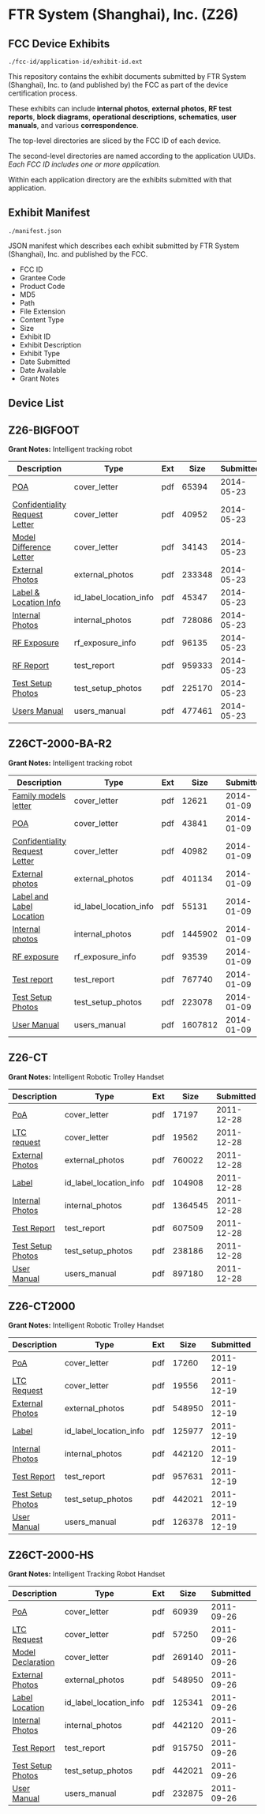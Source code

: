 # FTR System (Shanghai), Inc. (Z26)
## FCC Device Exhibits

```
./fcc-id/application-id/exhibit-id.ext
```

This repository contains the exhibit documents submitted by FTR System (Shanghai), Inc. to (and published by) the FCC as part of the device certification process.

These exhibits can include **internal photos**, **external photos**, **RF test reports**, **block diagrams**, **operational descriptions**, **schematics**, **user manuals**, and various **correspondence**.

The top-level directories are sliced by the FCC ID of each device.

The second-level directories are named according to the application UUIDs. *Each FCC ID includes one or more application.*

Within each application directory are the exhibits submitted with that application. 

## Exhibit Manifest

```
./manifest.json
```

JSON manifest which describes each exhibit submitted by FTR System (Shanghai), Inc. and published by the FCC.

- FCC ID
- Grantee Code
- Product Code
- MD5
- Path
- File Extension
- Content Type
- Size
- Exhibit ID
- Exhibit Description
- Exhibit Type
- Date Submitted
- Date Available
- Grant Notes

## Device List
## Z26-BIGFOOT
**Grant Notes:** Intelligent tracking robot

| Description | Type | Ext | Size | Submitted | Available |
| ----------- | ---- | --- | ---- | --------- | --------- |
| [POA](Z26-BIGFOOT/f0ceebb4034c0e6316e8bbfd605b612f/2275415.pdf) | cover_letter | pdf | 65394 | 2014-05-23 | 2014-05-23 |
| [Confidentiality Request Letter](Z26-BIGFOOT/f0ceebb4034c0e6316e8bbfd605b612f/2275416.pdf) | cover_letter | pdf | 40952 | 2014-05-23 | 2014-05-23 |
| [Model Difference Letter](Z26-BIGFOOT/f0ceebb4034c0e6316e8bbfd605b612f/2275417.pdf) | cover_letter | pdf | 34143 | 2014-05-23 | 2014-05-23 |
| [External Photos](Z26-BIGFOOT/f0ceebb4034c0e6316e8bbfd605b612f/2275421.pdf) | external_photos | pdf | 233348 | 2014-05-23 | 2014-05-23 |
| [Label & Location Info](Z26-BIGFOOT/f0ceebb4034c0e6316e8bbfd605b612f/2275423.pdf) | id_label_location_info | pdf | 45347 | 2014-05-23 | 2014-05-23 |
| [Internal Photos](Z26-BIGFOOT/f0ceebb4034c0e6316e8bbfd605b612f/2275422.pdf) | internal_photos | pdf | 728086 | 2014-05-23 | 2014-05-23 |
| [RF Exposure](Z26-BIGFOOT/f0ceebb4034c0e6316e8bbfd605b612f/2275427.pdf) | rf_exposure_info | pdf | 96135 | 2014-05-23 | 2014-05-23 |
| [RF Report](Z26-BIGFOOT/f0ceebb4034c0e6316e8bbfd605b612f/2275425.pdf) | test_report | pdf | 959333 | 2014-05-23 | 2014-05-23 |
| [Test Setup Photos](Z26-BIGFOOT/f0ceebb4034c0e6316e8bbfd605b612f/2275426.pdf) | test_setup_photos | pdf | 225170 | 2014-05-23 | 2014-05-23 |
| [Users Manual](Z26-BIGFOOT/f0ceebb4034c0e6316e8bbfd605b612f/2275424.pdf) | users_manual | pdf | 477461 | 2014-05-23 | 2014-05-23 |
## Z26CT-2000-BA-R2
**Grant Notes:** Intelligent tracking robot

| Description | Type | Ext | Size | Submitted | Available |
| ----------- | ---- | --- | ---- | --------- | --------- |
| [Family models letter](Z26CT-2000-BA-R2/577d48fa0f553fcc5c9241605cc3fba6/2162013.pdf) | cover_letter | pdf | 12621 | 2014-01-09 | 2014-01-10 |
| [POA](Z26CT-2000-BA-R2/577d48fa0f553fcc5c9241605cc3fba6/2162014.pdf) | cover_letter | pdf | 43841 | 2014-01-09 | 2014-01-10 |
| [Confidentiality Request Letter](Z26CT-2000-BA-R2/577d48fa0f553fcc5c9241605cc3fba6/2162015.pdf) | cover_letter | pdf | 40982 | 2014-01-09 | 2014-01-10 |
| [External photos](Z26CT-2000-BA-R2/577d48fa0f553fcc5c9241605cc3fba6/2162022.pdf) | external_photos | pdf | 401134 | 2014-01-09 | 2014-01-10 |
| [Label and Label Location](Z26CT-2000-BA-R2/577d48fa0f553fcc5c9241605cc3fba6/2162024.pdf) | id_label_location_info | pdf | 55131 | 2014-01-09 | 2014-01-10 |
| [Internal photos](Z26CT-2000-BA-R2/577d48fa0f553fcc5c9241605cc3fba6/2162023.pdf) | internal_photos | pdf | 1445902 | 2014-01-09 | 2014-01-10 |
| [RF exposure](Z26CT-2000-BA-R2/577d48fa0f553fcc5c9241605cc3fba6/2162019.pdf) | rf_exposure_info | pdf | 93539 | 2014-01-09 | 2014-01-10 |
| [Test report](Z26CT-2000-BA-R2/577d48fa0f553fcc5c9241605cc3fba6/2162020.pdf) | test_report | pdf | 767740 | 2014-01-09 | 2014-01-10 |
| [Test Setup Photos](Z26CT-2000-BA-R2/577d48fa0f553fcc5c9241605cc3fba6/2162021.pdf) | test_setup_photos | pdf | 223078 | 2014-01-09 | 2014-01-10 |
| [User Manual](Z26CT-2000-BA-R2/577d48fa0f553fcc5c9241605cc3fba6/2162025.pdf) | users_manual | pdf | 1607812 | 2014-01-09 | 2014-01-10 |
## Z26-CT
**Grant Notes:** Intelligent Robotic Trolley Handset

| Description | Type | Ext | Size | Submitted | Available |
| ----------- | ---- | --- | ---- | --------- | --------- |
| [PoA](Z26-CT/c0fb79876ed07d600a14ac791b46346d/1610582.pdf) | cover_letter | pdf | 17197 | 2011-12-28 | 2011-12-28 |
| [LTC request](Z26-CT/c0fb79876ed07d600a14ac791b46346d/1610583.pdf) | cover_letter | pdf | 19562 | 2011-12-28 | 2011-12-28 |
| [External Photos](Z26-CT/c0fb79876ed07d600a14ac791b46346d/1610584.pdf) | external_photos | pdf | 760022 | 2011-12-28 | 2011-12-28 |
| [Label](Z26-CT/c0fb79876ed07d600a14ac791b46346d/1610589.pdf) | id_label_location_info | pdf | 104908 | 2011-12-28 | 2011-12-28 |
| [Internal Photos](Z26-CT/c0fb79876ed07d600a14ac791b46346d/1610585.pdf) | internal_photos | pdf | 1364545 | 2011-12-28 | 2011-12-28 |
| [Test Report](Z26-CT/c0fb79876ed07d600a14ac791b46346d/1610587.pdf) | test_report | pdf | 607509 | 2011-12-28 | 2011-12-28 |
| [Test Setup Photos](Z26-CT/c0fb79876ed07d600a14ac791b46346d/1610586.pdf) | test_setup_photos | pdf | 238186 | 2011-12-28 | 2011-12-28 |
| [User Manual](Z26-CT/c0fb79876ed07d600a14ac791b46346d/1610588.pdf) | users_manual | pdf | 897180 | 2011-12-28 | 2011-12-28 |
## Z26-CT2000
**Grant Notes:** Intelligent Robotic Trolley Handset

| Description | Type | Ext | Size | Submitted | Available |
| ----------- | ---- | --- | ---- | --------- | --------- |
| [PoA](Z26-CT2000/c30754a934422499e053fb7b425267f3/1604918.pdf) | cover_letter | pdf | 17260 | 2011-12-19 | 2011-12-19 |
| [LTC Request](Z26-CT2000/c30754a934422499e053fb7b425267f3/1604919.pdf) | cover_letter | pdf | 19556 | 2011-12-19 | 2011-12-19 |
| [External Photos](Z26-CT2000/c30754a934422499e053fb7b425267f3/1548612.pdf) | external_photos | pdf | 548950 | 2011-12-19 | 2011-12-19 |
| [Label](Z26-CT2000/c30754a934422499e053fb7b425267f3/1604925.pdf) | id_label_location_info | pdf | 125977 | 2011-12-19 | 2011-12-19 |
| [Internal Photos](Z26-CT2000/c30754a934422499e053fb7b425267f3/1548613.pdf) | internal_photos | pdf | 442120 | 2011-12-19 | 2011-12-19 |
| [Test Report](Z26-CT2000/c30754a934422499e053fb7b425267f3/1604923.pdf) | test_report | pdf | 957631 | 2011-12-19 | 2011-12-19 |
| [Test Setup Photos](Z26-CT2000/c30754a934422499e053fb7b425267f3/1548614.pdf) | test_setup_photos | pdf | 442021 | 2011-12-19 | 2011-12-19 |
| [User Manual](Z26-CT2000/c30754a934422499e053fb7b425267f3/1604924.pdf) | users_manual | pdf | 126378 | 2011-12-19 | 2011-12-19 |
## Z26CT-2000-HS
**Grant Notes:** Intelligent Tracking Robot Handset

| Description | Type | Ext | Size | Submitted | Available |
| ----------- | ---- | --- | ---- | --------- | --------- |
| [PoA](Z26CT-2000-HS/403b3789dac98cd7edf14009bc00b8b9/1548610.pdf) | cover_letter | pdf | 60939 | 2011-09-26 | 2011-09-26 |
| [LTC Request](Z26CT-2000-HS/403b3789dac98cd7edf14009bc00b8b9/1548611.pdf) | cover_letter | pdf | 57250 | 2011-09-26 | 2011-09-26 |
| [Model Declaration](Z26CT-2000-HS/403b3789dac98cd7edf14009bc00b8b9/1548618.pdf) | cover_letter | pdf | 269140 | 2011-09-26 | 2011-09-26 |
| [External Photos](Z26CT-2000-HS/403b3789dac98cd7edf14009bc00b8b9/1548612.pdf) | external_photos | pdf | 548950 | 2011-09-26 | 2011-09-26 |
| [Label Location](Z26CT-2000-HS/403b3789dac98cd7edf14009bc00b8b9/1548617.pdf) | id_label_location_info | pdf | 125341 | 2011-09-26 | 2011-09-26 |
| [Internal Photos](Z26CT-2000-HS/403b3789dac98cd7edf14009bc00b8b9/1548613.pdf) | internal_photos | pdf | 442120 | 2011-09-26 | 2011-09-26 |
| [Test Report](Z26CT-2000-HS/403b3789dac98cd7edf14009bc00b8b9/1548615.pdf) | test_report | pdf | 915750 | 2011-09-26 | 2011-09-26 |
| [Test Setup Photos](Z26CT-2000-HS/403b3789dac98cd7edf14009bc00b8b9/1548614.pdf) | test_setup_photos | pdf | 442021 | 2011-09-26 | 2011-09-26 |
| [User Manual](Z26CT-2000-HS/403b3789dac98cd7edf14009bc00b8b9/1548616.pdf) | users_manual | pdf | 232875 | 2011-09-26 | 2011-09-26 |
